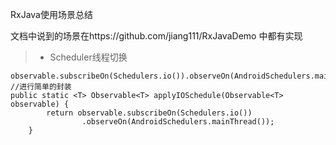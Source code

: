 RxJava使用场景总结

文档中说到的场景在https://github.com/jiang111/RxJavaDemo 中都有实现

>* Scheduler线程切换

```
observable.subscribeOn(Schedulers.io()).observeOn(AndroidSchedulers.mainThread());
//进行简单的封装
public static <T> Observable<T> applyIOSchedule(Observable<T> observable) {
        return observable.subscribeOn(Schedulers.io())
                .observeOn(AndroidSchedulers.mainThread());
    }
```

